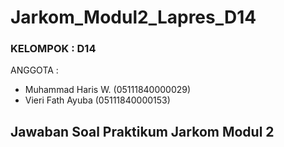 # Jarkom_Modul2_Lapres_D14

### KELOMPOK        : D14
ANGGOTA         :

* Muhammad Haris W.     (05111840000029)
* Vieri Fath Ayuba      (05111840000153)

## Jawaban Soal Praktikum Jarkom Modul 2


